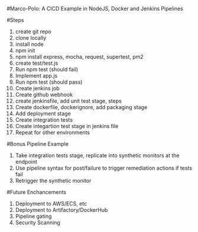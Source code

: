 #Marco-Polo: A CICD Example in NodeJS, Docker and Jenkins Pipelines

#Steps
1. create git repo
2. clone locally
3. install node
4. npm init
5. npm install express, mocha, request, supertest, pm2
6. create test/test.js
7. Run npm test (should fail)
8. Implement app.js
9. Run npm test (should pass)
10. Create jenkins job
11. Create github webhook
12. create jenkinsfile, add unit test stage, steps
13. Create dockerfile, dockerignore, add packaging stage
14. Add deployment stage
15. Create integration tests
16. Create integartion test stage in jenkins file
17. Repeat for other environments


#Bonus Pipeline Example
1. Take integration tests stage, replicate into synthetic monitors at the endpoint
2. Use pipeline syntax for post/failure to trigger remediation actions if tests fail
3. Retrigger the synthetic monitor

#Future Enchancements
1. Deployment to AWS/ECS, etc
2. Deployment to Artifactory/DockerHub
3. Pipeline gating
4. Security Scanning